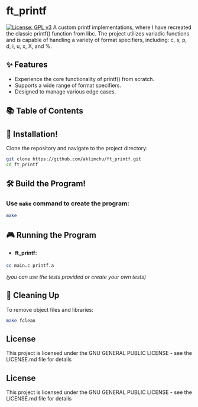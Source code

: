 # ft_printf
[![License: GPL v3](https://img.shields.io/badge/License-GPLv3-blue.svg)](https://opensource.org/licenses/GPL-3.0)
A custom printf implementations, where I have recreated the classic printf() function from libc. The project utilizes variadic functions and is capable of handling a variety of format specifiers, including: c, s, p, d, i, u, x, X, and %.

## ✨ Features
- Experience the core functionality of printf() from scratch.
- Supports a wide range of format specifiers.
- Designed to manage various edge cases.

## 📚 Table of Contents

## 🚀 Installation!

Clone the repository and navigate to the project directory:
```bash
git clone https://github.com/aklimchu/ft_printf.git
cd ft_printf
```
## 🛠️ Build the Program!

### Use `make` command to create the program:
```bash
make
```

## 🎮 Running the Program

* #### ft_printf:
```bash
cc main.c printf.a
```
*(you can use the tests provided or create your own tests)*

## 🧹 Cleaning Up

To remove object files and libraries:
```bash
make fclean
```
## License

This project is licensed under the GNU GENERAL PUBLIC LICENSE - see the LICENSE.md file for details

## License
This project is licensed under the GNU GENERAL PUBLIC LICENSE - see the LICENSE.md file for details
